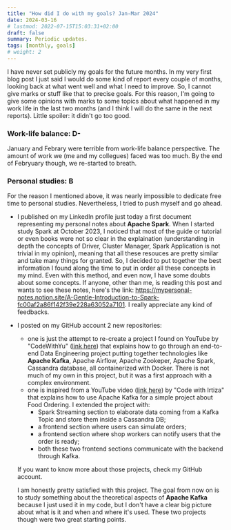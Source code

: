 ```yaml
---
title: "How did I do with my goals? Jan-Mar 2024"
date: 2024-03-16
# lastmod: 2022-07-15T15:03:31+02:00
draft: false
summary: Periodic updates. 
tags: [monthly, goals]
# weight: 2
---
```


I have never set publicly my goals for the future months. In my very first blog post I just said I would do some kind of report every couple of months, looking back at what went well and what I need to improve. So, I cannot give marks or stuff like that to precise goals.
For this reason, I'm going to give some opinions with marks to some topics about what happened in my work life in the last two months (and I think I will do the same in the next reports). Little spoiler: it didn't go too good.

### Work-life balance: D-
January and Febrary were terrible from work-life balance perspective. The amount of work we (me and my collegues) faced was too much. By the end of Febryuary though, we re-started to breath.

### Personal studies: B
For the reason I mentioned above, it was nearly impossible to dedicate free time to personal studies. Nevertheless, I tried to push myself and go ahead.
- I published on my LinkedIn profile just today a first document representing my personal notes about **Apache Spark**. When I started study Spark at October 2023, I noticed that most of the guide or tutorial or even books were not so clear in the explaination (understanding in depth the concepts of Driver, Cluster Manager, Spark Application is not trivial in my opinion), meaning that all these resouces are pretty similar and take many things for granted. So, I decided to put together the best information I found along the time to put in order all these concepts in my mind. Even with this method, and even now, I have some doubts about some concepts. If anyone, other than me, is reading this post and wants to see these notes, here's the link: https://mypersonal-notes.notion.site/A-Gentle-Introduction-to-Spark-fc00af2a86f142f39e228a63052a7101. I really appreciate any kind of feedbacks.

- I posted on my GitHub account 2 new repositories:
    - one is just the attempt to re-create a project I found on YouTube by "CodeWithYu" ([link here](https://www.youtube.com/watch?v=GqAcTrqKcrY&ab_channel=CodeWithYu)) that explains how to go through an end-to-end Data Engineering project putting together technologies like **Apache Kafka**, Apache Airflow, Apache Zookeper, Apache Spark, Cassandra database, all containerized with Docker. There is not much of my own in this project, but it was a first approach with a complex environment.
    - one is inspired from a YouTube video ([link here](https://www.youtube.com/watch?v=qi7uR3ItaOY&ab_channel=CodewithIrtiza)) by "Code with Irtiza" that explains how to use Apache Kafka for a simple project about Food Ordering. I extended the project with:
        - Spark Streaming section to elaborate data coming from a Kafka Topic and store them inside a Cassandra DB;
        - a frontend section where users can simulate orders;
        - a frontend section where shop workers can notify users that the order is ready;
        - both these two frontend sections communicate with the backend through Kafka.

    If you want to know more about those projects, check my GitHub account.

    I am honestly pretty satisfied with this project. The goal from now on is to study something about the theoretical aspects of **Apache Kafka** because I just used it in my code, but I don't have a clear big picture about what is it and when and where it's used. These two projects though were two great starting points.